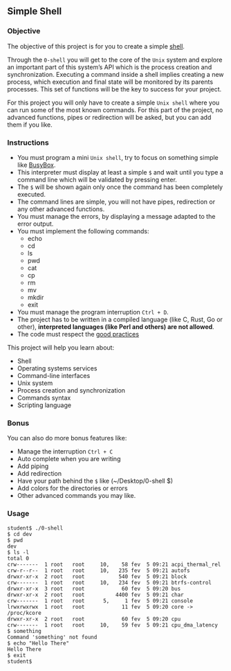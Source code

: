 ## Simple Shell

### Objective

The objective of this project is for you to create a simple [shell](https://en.wikipedia.org/wiki/Unix_shell).

Through the `0-shell` you will get to the core of the `Unix` system and explore an important part of this system’s API which is the process creation and synchronization.
Executing a command inside a shell implies creating a new process, which execution and final state will be monitored by its parents processes. This set of functions will be the key to success for your project.

For this project you will only have to create a simple `Unix shell` where you can run some of the most known commands. For this part of the project, no advanced functions, pipes or redirection will be asked, but you can add them if you like.

### Instructions

- You must program a mini `Unix shell`, try to focus on something simple like [BusyBox](https://en.wikipedia.org/wiki/BusyBox).
- This interpreter must display at least a simple `$` and wait until you type a command line which will be validated by pressing enter.
- The `$` will be shown again only once the command has been completely executed.
- The command lines are simple, you will not have pipes, redirection or any other advanced functions.
- You must manage the errors, by displaying a message adapted to the error output.
- You must implement the following commands:
  - echo
  - cd
  - ls
  - pwd
  - cat
  - cp
  - rm
  - mv
  - mkdir
  - exit
- You must manage the program interruption `Ctrl + D`.
- The project has to be written in a compiled language (like C, Rust, Go or other), **interpreted languages (like Perl and others) are not allowed**.
- The code must respect the [good practices](https://public.01-edu.org/subjects/good-practices/)

This project will help you learn about:

- Shell
- Operating systems services
- Command-line interfaces
- Unix system
- Process creation and synchronization
- Commands syntax
- Scripting language

### Bonus

You can also do more bonus features like:

- Manage the interruption `Ctrl + C`
- Auto complete when you are writing
- Add piping
- Add redirection
- Have your path behind the `$` like (~/Desktop/0-shell $)
- Add colors for the directories or errors
- Other advanced commands you may like.

### Usage

```
student$ ./0-shell
$ cd dev
$ pwd
dev
$ ls -l
total 0
crw-------  1 root   root     10,    58 fev  5 09:21 acpi_thermal_rel
crw-r--r--  1 root   root     10,   235 fev  5 09:21 autofs
drwxr-xr-x  2 root   root           540 fev  5 09:21 block
crw-------  1 root   root     10,   234 fev  5 09:21 btrfs-control
drwxr-xr-x  3 root   root            60 fev  5 09:20 bus
drwxr-xr-x  2 root   root          4400 fev  5 09:21 char
crw-------  1 root   root      5,     1 fev  5 09:21 console
lrwxrwxrwx  1 root   root            11 fev  5 09:20 core -> /proc/kcore
drwxr-xr-x  2 root   root            60 fev  5 09:20 cpu
crw-------  1 root   root     10,    59 fev  5 09:21 cpu_dma_latency
$ something
Command 'something' not found
$ echo "Hello There"
Hello There
$ exit
student$
```
